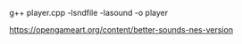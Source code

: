 g++ player.cpp -lsndfile -lasound -o player 


https://opengameart.org/content/better-sounds-nes-version